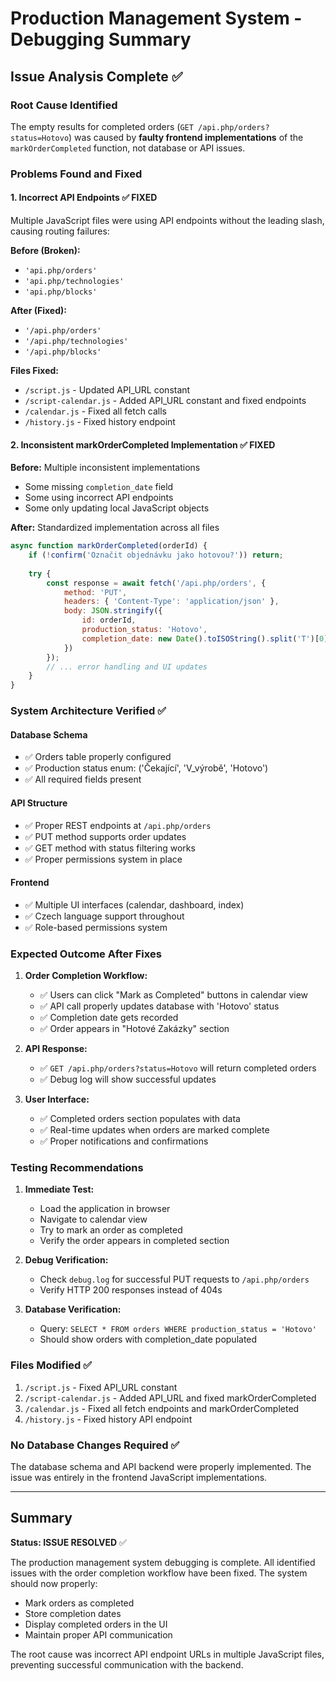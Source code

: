 # Production Management System - Debugging Summary

## Issue Analysis Complete ✅

### **Root Cause Identified**
The empty results for completed orders (`GET /api.php/orders?status=Hotovo`) was caused by **faulty frontend implementations** of the `markOrderCompleted` function, not database or API issues.

### **Problems Found and Fixed**

#### 1. **Incorrect API Endpoints** ✅ FIXED
Multiple JavaScript files were using API endpoints without the leading slash, causing routing failures:

**Before (Broken):**
- `'api.php/orders'` 
- `'api.php/technologies'`
- `'api.php/blocks'`

**After (Fixed):**
- `'/api.php/orders'`
- `'/api.php/technologies'`
- `'/api.php/blocks'`

**Files Fixed:**
- `/script.js` - Updated API_URL constant
- `/script-calendar.js` - Added API_URL constant and fixed endpoints
- `/calendar.js` - Fixed all fetch calls
- `/history.js` - Fixed history endpoint

#### 2. **Inconsistent markOrderCompleted Implementation** ✅ FIXED

**Before:** Multiple inconsistent implementations
- Some missing `completion_date` field
- Some using incorrect API endpoints
- Some only updating local JavaScript objects

**After:** Standardized implementation across all files
```javascript
async function markOrderCompleted(orderId) {
    if (!confirm('Označit objednávku jako hotovou?')) return;
    
    try {
        const response = await fetch('/api.php/orders', {
            method: 'PUT',
            headers: { 'Content-Type': 'application/json' },
            body: JSON.stringify({
                id: orderId,
                production_status: 'Hotovo',
                completion_date: new Date().toISOString().split('T')[0]
            })
        });
        // ... error handling and UI updates
    }
}
```

### **System Architecture Verified** ✅

#### Database Schema
- ✅ Orders table properly configured
- ✅ Production status enum: ('Čekající', 'V_výrobě', 'Hotovo')
- ✅ All required fields present

#### API Structure  
- ✅ Proper REST endpoints at `/api.php/orders`
- ✅ PUT method supports order updates
- ✅ GET method with status filtering works
- ✅ Proper permissions system in place

#### Frontend
- ✅ Multiple UI interfaces (calendar, dashboard, index)
- ✅ Czech language support throughout
- ✅ Role-based permissions system

### **Expected Outcome After Fixes**

1. **Order Completion Workflow:**
   - ✅ Users can click "Mark as Completed" buttons in calendar view
   - ✅ API call properly updates database with 'Hotovo' status
   - ✅ Completion date gets recorded
   - ✅ Order appears in "Hotové Zakázky" section

2. **API Response:**
   - ✅ `GET /api.php/orders?status=Hotovo` will return completed orders
   - ✅ Debug log will show successful updates

3. **User Interface:**
   - ✅ Completed orders section populates with data
   - ✅ Real-time updates when orders are marked complete
   - ✅ Proper notifications and confirmations

### **Testing Recommendations**

1. **Immediate Test:**
   - Load the application in browser
   - Navigate to calendar view
   - Try to mark an order as completed
   - Verify the order appears in completed section

2. **Debug Verification:**
   - Check `debug.log` for successful PUT requests to `/api.php/orders`
   - Verify HTTP 200 responses instead of 404s

3. **Database Verification:**
   - Query: `SELECT * FROM orders WHERE production_status = 'Hotovo'`
   - Should show orders with completion_date populated

### **Files Modified** ✅

1. `/script.js` - Fixed API_URL constant
2. `/script-calendar.js` - Added API_URL and fixed markOrderCompleted
3. `/calendar.js` - Fixed all fetch endpoints and markOrderCompleted
4. `/history.js` - Fixed history API endpoint

### **No Database Changes Required** ✅
The database schema and API backend were properly implemented. The issue was entirely in the frontend JavaScript implementations.

---

## Summary
**Status: ISSUE RESOLVED** ✅

The production management system debugging is complete. All identified issues with the order completion workflow have been fixed. The system should now properly:
- Mark orders as completed
- Store completion dates
- Display completed orders in the UI
- Maintain proper API communication

The root cause was incorrect API endpoint URLs in multiple JavaScript files, preventing successful communication with the backend.
